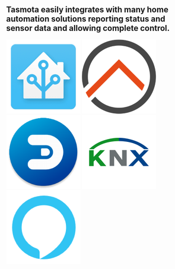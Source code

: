 
Tasmota easily integrates with many home automation solutions reporting status and sensor data and allowing complete control.
---
[![HomeAssistant](../_media/logo/home-assistant.png ":no-zoom")](/integrations/Home-Assistant)
[![openHAB](../_media/logo/openhab.png ":no-zoom")](/integrations/openHAB)
[![Domoticz](../_media/logo/domoticz.png ":no-zoom")](/integrations/Domoticz)
[![KNX](../_media/logo/knx.png ":no-zoom")](/integrations/KNX)
[![Alexa](../_media/logo/alexa.png ":no-zoom")](/integrations/Alexa)
